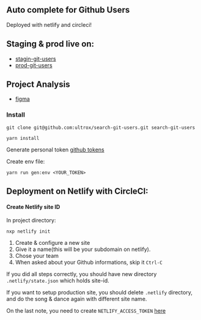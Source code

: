 ## Auto complete for Github Users

Deployed with netlify and circleci!


## Staging & prod live on:

- [stagin-git-users](https://staging-git-users.netlify.com/)
- [prod-git-users](https://prod-git-users.netlify.com/)


## Project Analysis

- [figma](https://www.figma.com/file/SMrX6UR3bCZi0OBHNc2AFK/search-git-users?node-id=0%3A1) 

### Install


`git clone git@github.com:ultrox/search-git-users.git search-git-users`

`yarn install`

Generate personal token [github tokens](https://github.com/settings/tokens`)

Create env file:

`yarn run gen:env <YOUR_TOKEN>`

## Deployment on Netlify with CircleCI:


#### Create Netlify site ID

In project directory:

`nxp netlify init`

1. Create & configure a new site
2. Give it a name(this will be your subdomain on netlify). 
3. Chose your team
4. When asked about your Github informations, skip it `Ctrl-C`

If you did all steps correctly, you should have new directory 
`.netlify/state.json` which holds site-id.

If you want to setup production site, you should delete `.netlify` directory,
and do the song & dance again with different site name.

On the last note, you need to create `NETLIFY_ACCESS_TOKEN` [here](https://app.netlify.com/user/applications/personal)


